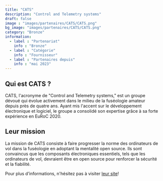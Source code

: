 ```yaml
---
title: "CATS"
description: "Control and Telemetry systems"
draft: false
image : "images/partenaires/CATS/CATS.png"
bg_image: "images/partenaires/CATS/CATS.png"
category: "Bronze"
information:
  - label : "Partenariat"
    info : "Bronze"
  - label : "Catégorie"
    info : "Fournisseur"
  - label : "Partenaires depuis"
    info : "mai 2023"
---
```


## Qui est CATS ?

CATS, l'acronyme de "Control and Telemetry systems," est un groupe dévoué qui évolue activement dans le milieu de la fuséologie amateur depuis près de quatre ans. Ayant mis l'accent sur le développement électronique et logiciel, le groupe a consolidé son expertise grâce à sa forte expérience en EuRoC 2020.


## Leur mission

La mission de CATS consiste à faire progresser la norme des ordinateurs de vol dans la fuséologie en adoptant la mentalité open source. Ils sont convaincus que les composants électroniques essentiels, tels que les ordinateurs de vol, devraient être en open source pour renforcer la sécurité et la fiabilité.

 
Pour plus d’informations, n'hésitez pas à visiter [leur site](https://www.catsystems.io/about)! 